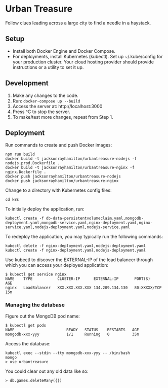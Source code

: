 # Urban Treasure

Follow clues leading across a large city to find a needle in a haystack.

## Setup

- Install both Docker Engine and Docker Compose.
- For deployments, install Kubernetes (kubectl).  Set up ~/.kube/config for your production cluster.  Your cloud hosting provider should provide instructions or a utility to set it up.

## Development

1. Make any changes to the code.
2. Run: `docker-compose up --build`
3. Access the server at: http://localhost:3000
4. Press ^C to stop the server.
5. To make/test more changes, repeat from Step 1.

## Deployment

Run commands to create and push Docker images:

```
npm run build
docker build -t jacksonrayhamilton/urbantreasure-nodejs -f nodejs.prod.Dockerfile .
docker build -t jacksonrayhamilton/urbantreasure-nginx -f nginx.Dockerfile .
docker push jacksonrayhamilton/urbantreasure-nodejs
docker push jacksonrayhamilton/urbantreasure-nginx
```

Change to a directory with Kubernetes config files:

```
cd k8s
```

To initially deploy the application, run:

```
kubectl create -f db-data-persistentvolumeclaim.yaml,mongodb-deployment.yaml,mongodb-service.yaml,nginx-deployment.yaml,nginx-service.yaml,nodejs-deployment.yaml,nodejs-service.yaml
```

To redeploy the application, you may typically run the following commands:

```
kubectl delete -f nginx-deployment.yaml,nodejs-deployment.yaml
kubectl create -f nginx-deployment.yaml,nodejs-deployment.yaml
```

Use kubectl to discover the EXTERNAL-IP of the load balancer through which you can access your deployed application:

```
$ kubectl get service nginx
NAME    TYPE           CLUSTER-IP      EXTERNAL-IP       PORT(S)        AGE
nginx   LoadBalancer   XXX.XXX.XXX.XXX 134.209.134.130   80:XXXXX/TCP   15m
```

### Managing the database

Figure out the MongoDB pod name:

```
$ kubectl get pods
NAME                       READY   STATUS    RESTARTS   AGE
mongodb-xxx-yyy            1/1     Running   0          35m
```

Access the database:

```
kubectl exec --stdin --tty mongodb-xxx-yyy -- /bin/bash
mongo
> use urbantreasure
```

You could clear out any old data like so:

```
> db.games.deleteMany({})
```

